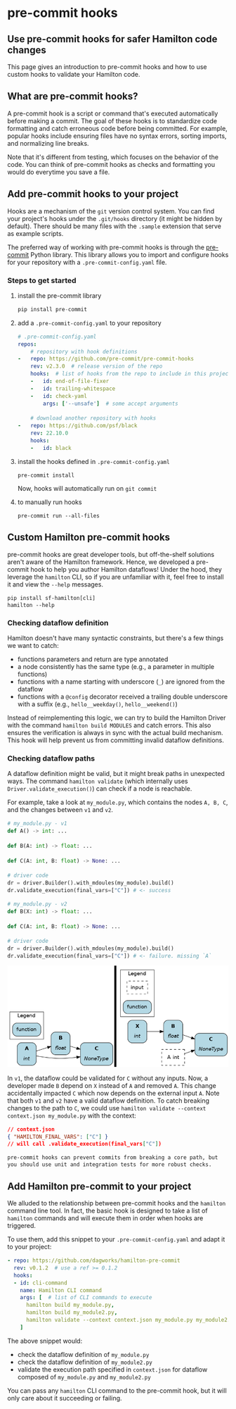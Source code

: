 # pre-commit hooks
## Use pre-commit hooks for safer Hamilton code changes

This page gives an introduction to pre-commit hooks and how to use custom hooks to validate your Hamilton code.

## What are pre-commit hooks?
A pre-commit hook is a script or command that's executed automatically before making a commit. The goal of these hooks is to standardize code formatting and catch erroneous code before being committed. For example, popular hooks include ensuring files have no syntax errors, sorting imports, and normalizing line breaks.

Note that it's different from testing, which focuses on the behavior of the code. You can think of pre-commit hooks as checks and formatting you would do everytime you save a file.

## Add pre-commit hooks to your project
Hooks are a mechanism of the `git` version control system. You can find your project's hooks under the `.git/hooks` directory (it might be hidden by default). There should be many files with the `.sample` extension that serve as example scripts.

The preferred way of working with pre-commit hooks is through the [pre-commit](https://pre-commit.com/) Python library. This library allows you to import and configure hooks for your repository with a `.pre-commit-config.yaml` file.

### Steps to get started
1. install the pre-commit library
    ```python
    pip install pre-commit
    ```

2. add a `.pre-commit-config.yaml` to your repository
    ```yaml
    # .pre-commit-config.yaml
    repos:
        # repository with hook definitions
    -   repo: https://github.com/pre-commit/pre-commit-hooks
        rev: v2.3.0  # release version of the repo
        hooks:  # list of hooks from the repo to include in this project
        -   id: end-of-file-fixer
        -   id: trailing-whitespace
        -   id: check-yaml
            args: ['--unsafe']  # some accept arguments

        # download another repository with hooks
    -   repo: https://github.com/psf/black
        rev: 22.10.0
        hooks:
        -   id: black
    ```

3. install the hooks defined in `.pre-commit-config.yaml`
    ```console
    pre-commit install
    ```
    Now, hooks will automatically run on `git commit`

4. to manually run hooks
    ```console
    pre-commit run --all-files
    ```

## Custom Hamilton pre-commit hooks
pre-commit hooks are great developer tools, but off-the-shelf solutions aren't aware of the Hamilton framework. Hence, we developed a pre-commit hook to help you author Hamilton dataflows! Under the hood, they leverage the `hamilton` CLI, so if you are unfamiliar with it, feel free to install it and view the `--help` messages.

```console
pip install sf-hamilton[cli]
hamilton --help
```

### Checking dataflow definition
Hamilton doesn't have many syntactic constraints, but there's a few things we want to catch:
- functions parameters and return are type annotated
- a node consistently has the same type (e.g., a parameter in multiple functions)
- functions with a name starting with underscore (`_`) are ignored from the dataflow
- functions with a `@config` decorator received a trailing double underscore with a suffix (e.g., `hello__weekday()`, `hello__weekend()`)

Instead of reimplementing this logic, we can try to build the Hamilton Driver with the command `hamilton build MODULES` and catch errors. This also ensures the verification is always in sync with the actual build mechanism. This hook will help prevent us from committing invalid dataflow definitions.

### Checking dataflow paths
A dataflow definition might be valid, but it might break paths in unexpected ways. The command `hamilton validate` (which internally uses `Driver.validate_execution()`) can check if a node is reachable.

For example, take a look at `my_module.py`, which contains the nodes `A, B, C`, and the changes between `v1` and `v2`.

```python
# my_module.py - v1
def A() -> int: ...

def B(A: int) -> float: ...

def C(A: int, B: float) -> None: ...

# driver code
dr = driver.Builder().with_mdoules(my_module).build()
dr.validate_execution(final_vars=["C"]) # <- success
```

```python
# my_module.py - v2
def B(X: int) -> float: ...

def C(A: int, B: float) -> None: ...

# driver code
dr = driver.Builder().with_mdoules(my_module).build()
dr.validate_execution(final_vars=["C"]) # <- failure. missing `A`
```

![alt text](_pre-commit/validate_changes.png)

In `v1`, the dataflow could be validated for `C` without any inputs. Now, a developer made `B` depend on `X` instead of `A` and removed `A`. This change accidentally impacted `C` which now depends on the external input `A`. Note that both `v1` and `v2` have a valid dataflow definition. To catch breaking changes to the path to `C`, we could use `hamilton validate --context context.json my_module.py` with the context:

```json
// context.json
{ "HAMILTON_FINAL_VARS": ["C"] }
// will call .validate_execution(final_vars["C"])
```

```{note}
pre-commit hooks can prevent commits from breaking a core path, but you should use unit and integration tests for more robust checks.
```

## Add Hamilton pre-commit to your project
We alluded to the relationship between pre-commit hooks and the `hamilton` command line tool. In fact, the basic hook is designed to take a list of `hamilton` commands and will execute them in order when hooks are triggered.

To use them, add this snippet to your `.pre-commit-config.yaml` and adapt it to your project:

```yaml
- repo: https://github.com/dagworks/hamilton-pre-commit
  rev: v0.1.2  # use a ref >= 0.1.2
  hooks:
  - id: cli-command
    name: Hamilton CLI command
    args: [  # list of CLI commands to execute
      hamilton build my_module.py,
      hamilton build my_module2.py,
      hamilton validate --context context.json my_module.py my_module2.py,
    ]
```

The above snippet would:
- check the dataflow definition of `my_module.py`
- check the dataflow definition of `my_module2.py`
- validate the execution path specified in `context.json` for dataflow composed of `my_module.py` and `my_module2.py`

You can pass any `hamilton` CLI command to the pre-commit hook, but it will only care about it succeeding or failing.
